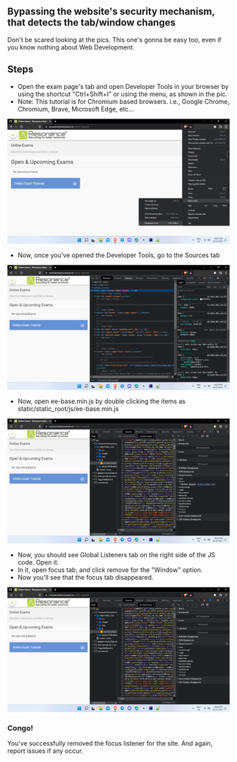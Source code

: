 ## Bypassing the website's security mechanism, that detects the tab/window changes
Don't be scared looking at the pics. This one's gonna be easy too, even if you know nothing about Web Development.

## Steps
- Open the exam page's tab and open Developer Tools in your browser by using the shortcut "Ctrl+Shift+I" or using the menu, as shown in the pic.
- Note: This tutorial is for Chromium based browsers. i.e., Google Chrome, Chromium, Brave, Microsoft Edge, etc...

![Opening Dev Tools](res/devtools.png)

- Now, once you've opened the Developer Tools, go to the Sources tab

![Sources Tab](res/dev_sources.png)

- Now, open ee-base.min.js by double clicking the items as static/static_root/js/ee-base.min.js

![JS Source Code](res/ee-base.min.js.png)

- Now, you should see Global Listeners tab on the right side of the JS code. Open it.
- In it, open focus tab, and click remove for the "Window" option.
- Now you'll see that the focus tab disappeared.

![Removed Focus Listener](res/rem_focus.png)

### Congo!
You've successfully removed the focus listener for the site. And again, report issues if any occur.
